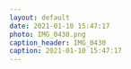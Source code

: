 ```yaml
---
layout: default
date: 2021-01-10 15:47:17
photo: IMG_0430.png
caption_header: IMG_0430
caption: 2021-01-10 15:47:17
---
```

